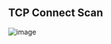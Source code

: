 ##  TCP Connect Scan

![image](https://github.com/user-attachments/assets/1d53b902-bfe9-4576-85ec-d5cd8308c853)
